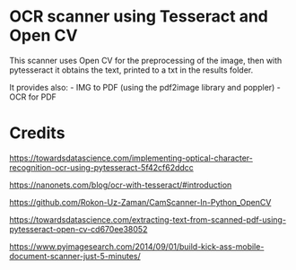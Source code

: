 # OCR scanner using Tesseract and Open CV
 
 
 This scanner uses Open CV for the preprocessing of the image, then with pytesseract it obtains the text, printed to a txt in the results folder.
 
 
 It provides also:
    - IMG to PDF (using the pdf2image library and poppler)
    - OCR for PDF




# Credits

https://towardsdatascience.com/implementing-optical-character-recognition-ocr-using-pytesseract-5f42cf62ddcc

https://nanonets.com/blog/ocr-with-tesseract/#introduction

https://github.com/Rokon-Uz-Zaman/CamScanner-In-Python_OpenCV

https://towardsdatascience.com/extracting-text-from-scanned-pdf-using-pytesseract-open-cv-cd670ee38052

https://www.pyimagesearch.com/2014/09/01/build-kick-ass-mobile-document-scanner-just-5-minutes/
